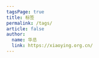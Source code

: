 ```yaml
---
tagsPage: true
title: 标签
permalink: /tags/
article: false
author: 
  name: 华总
  link: https://xiaoying.org.cn/
---
```

